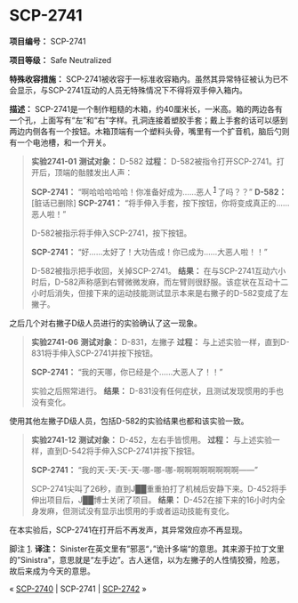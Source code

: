 # SCP-2741
                        


**项目编号：** SCP-2741

**项目等级：** Safe Neutralized

**特殊收容措施：** SCP-2741被收容于一标准收容箱内。虽然其异常特征被认为已不会显示，与SCP-2741互动的人员无特殊情况下不得将双手伸入箱内。

**描述：** SCP-2741是一个制作粗糙的木箱，约40厘米长，一米高。箱的两边各有一个孔，上面写有“左”和“右”字样。孔洞连接着塑胶手套；戴上手套的话可以感到两边内侧各有一个按钮。木箱顶端有一个塑料头骨，嘴里有一个扩音机，脑后勺则有一个电池槽，和一个开关。


> **实验2741-01** 
**测试对象：** D-582
**过程：** D-582被指令打开SCP-2741。打开后，顶端的骷髅发出人声：
> 
> 
> **SCP-2741：** “啊哈哈哈哈哈！你准备好成为……恶人<sup class='footnoteref'>
 <a shape='rect' class='footnoteref' id='footnoteref-1' href='javascript:;' onclick='WIKIDOT.page.utils.scrollToReference(&apos;footnote-1&apos;)'>1</a>
</sup>了吗？？”
**D-582：** [脏话已删除]
**SCP-2741：** “将手伸入手套，按下按钮，你将变成真正的……恶人啦！”
> 
> 
> D-582被指示将手伸入SCP-2741，按下按钮。
> 
> 
> **SCP-2741：** “好……太好了！大功告成！你已成为……大恶人啦！！”
> 
> 
> D-582被指示把手收回，关掉SCP-2741。
**结果：** 在与SCP-2741互动六小时后，D-582声称感到右臂微微发麻，而左臂则很舒服。该症状在互动十二小时后消失，但接下来的运动技能测试显示本来是右撇子的D-582变成了左撇子。
> 

之后几个对右撇子D级人员进行的实验确认了这一现象。


> **实验2741-06** 
**测试对象：**  D-831，左撇子
**过程：** 与上述实验一样，直到D-831将手伸入SCP-2741并按下按钮。
> 
> 
> **SCP-2741：** “我的天哪，你已经是个……大恶人了！！”
> 
> 
> 实验之后照常进行。
**结果：** D-831没有任何症状，且测试发现惯用的手也没有变化。
> 

使用其他左撇子D级人员，包括D-582的实验结果也都和该实验一致。


> **实验2741-12** 
**测试对象：**  D-452，左右手皆惯用。
**过程：** 与上述实验一样，直到D-542将手伸入SCP-2741并按下按钮。
> 
> 
> **SCP-2741：** “我的天-天-天-天-哪-哪-哪-啊啊啊啊啊啊啊啊——”
> 
> 
> SCP-2741尖叫了26秒，直到J██重重拍打了机械后安静下来。D-452将手伸出项目后，J██博士关闭了项目。
**结果：** D-452在接下来的16小时内全身发麻，但测试没有显示出惯用的手或者运动技能有变化。
> 

在本实验后，SCP-2741在打开后不再发声，其异常效应亦不再显现。


脚注
<a shape='rect' href='javascript:;' onclick='WIKIDOT.page.utils.scrollToReference(&apos;footnoteref-1&apos;)'>1</a>. **译注：** Sinister在英文里有”邪恶“，”诡计多端“的意思。其来源于拉丁文里的”Sinistra"，意思就是“左手边”。古人迷信，以为左撇子的人性情狡猾，险恶，故后来成为今天的意思。



« [SCP-2740](/scp-2740) | SCP-2741 | <a shape='rect' class='newpage' href='/scp-2742'>SCP-2742</a> »





                    